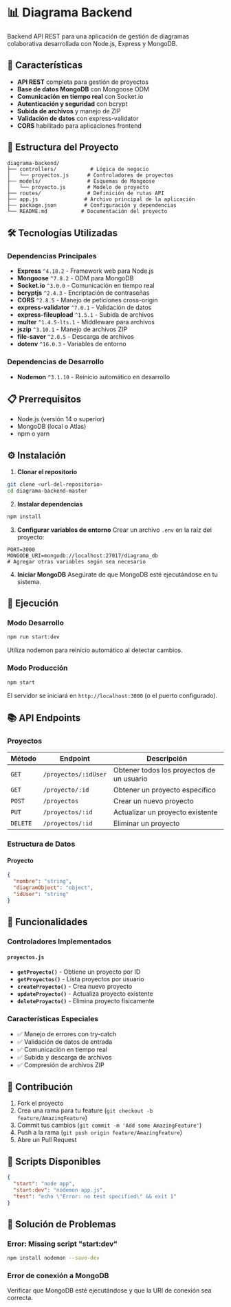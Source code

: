 # 📊 Diagrama Backend

Backend API REST para una aplicación de gestión de diagramas colaborativa desarrollada con Node.js, Express y MongoDB.

## 🚀 Características

- **API REST** completa para gestión de proyectos
- **Base de datos MongoDB** con Mongoose ODM
- **Comunicación en tiempo real** con Socket.io
- **Autenticación y seguridad** con bcrypt
- **Subida de archivos** y manejo de ZIP
- **Validación de datos** con express-validator
- **CORS** habilitado para aplicaciones frontend

## 📁 Estructura del Proyecto

```
diagrama-backend/
├── controllers/           # Lógica de negocio
│   └── proyectos.js      # Controladores de proyectos
├── models/               # Esquemas de Mongoose
│   └── proyecto.js       # Modelo de proyecto
├── routes/               # Definición de rutas API
├── app.js               # Archivo principal de la aplicación
├── package.json         # Configuración y dependencias
└── README.md           # Documentación del proyecto
```

## 🛠️ Tecnologías Utilizadas

### Dependencias Principales
- **Express** `^4.18.2` - Framework web para Node.js
- **Mongoose** `^7.8.2` - ODM para MongoDB
- **Socket.io** `^3.0.0` - Comunicación en tiempo real
- **bcryptjs** `^2.4.3` - Encriptación de contraseñas
- **CORS** `^2.8.5` - Manejo de peticiones cross-origin
- **express-validator** `^7.0.1` - Validación de datos
- **express-fileupload** `^1.5.1` - Subida de archivos
- **multer** `^1.4.5-lts.1` - Middleware para archivos
- **jszip** `^3.10.1` - Manejo de archivos ZIP
- **file-saver** `^2.0.5` - Descarga de archivos
- **dotenv** `^16.0.3` - Variables de entorno

### Dependencias de Desarrollo
- **Nodemon** `^3.1.10` - Reinicio automático en desarrollo

## 📋 Prerrequisitos

- Node.js (versión 14 o superior)
- MongoDB (local o Atlas)
- npm o yarn

## ⚙️ Instalación

1. **Clonar el repositorio**
```bash
git clone <url-del-repositorio>
cd diagrama-backend-master
```

2. **Instalar dependencias**
```bash
npm install
```

3. **Configurar variables de entorno**
Crear un archivo `.env` en la raíz del proyecto:
```env
PORT=3000
MONGODB_URI=mongodb://localhost:27017/diagrama_db
# Agregar otras variables según sea necesario
```

4. **Iniciar MongoDB**
Asegúrate de que MongoDB esté ejecutándose en tu sistema.

## 🚀 Ejecución

### Modo Desarrollo
```bash
npm run start:dev
```
Utiliza nodemon para reinicio automático al detectar cambios.

### Modo Producción
```bash
npm start
```

El servidor se iniciará en `http://localhost:3000` (o el puerto configurado).

## 📚 API Endpoints

### Proyectos

| Método | Endpoint | Descripción |
|--------|----------|-------------|
| `GET` | `/proyectos/:idUser` | Obtener todos los proyectos de un usuario |
| `GET` | `/proyecto/:id` | Obtener un proyecto específico |
| `POST` | `/proyectos` | Crear un nuevo proyecto |
| `PUT` | `/proyectos/:id` | Actualizar un proyecto existente |
| `DELETE` | `/proyectos/:id` | Eliminar un proyecto |

### Estructura de Datos

#### Proyecto
```json
{
  "nombre": "string",
  "diagramObject": "object",
  "idUser": "string"
}
```

## 🔧 Funcionalidades

### Controladores Implementados

#### `proyectos.js`
- **`getProyecto()`** - Obtiene un proyecto por ID
- **`getProyectos()`** - Lista proyectos por usuario
- **`createProyecto()`** - Crea nuevo proyecto
- **`updateProyecto()`** - Actualiza proyecto existente
- **`deleteProyecto()`** - Elimina proyecto físicamente

### Características Especiales
- ✅ Manejo de errores con try-catch
- ✅ Validación de datos de entrada
- ✅ Comunicación en tiempo real
- ✅ Subida y descarga de archivos
- ✅ Compresión de archivos ZIP

## 🤝 Contribución

1. Fork el proyecto
2. Crea una rama para tu feature (`git checkout -b feature/AmazingFeature`)
3. Commit tus cambios (`git commit -m 'Add some AmazingFeature'`)
4. Push a la rama (`git push origin feature/AmazingFeature`)
5. Abre un Pull Request

## 📝 Scripts Disponibles

```json
{
  "start": "node app",
  "start:dev": "nodemon app.js",
  "test": "echo \"Error: no test specified\" && exit 1"
}
```

## 🐛 Solución de Problemas

### Error: Missing script "start:dev"
```bash
npm install nodemon --save-dev
```

### Error de conexión a MongoDB
Verificar que MongoDB esté ejecutándose y que la URI de conexión sea correcta.

